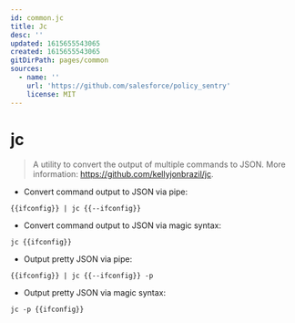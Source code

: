 ```yaml
---
id: common.jc
title: Jc
desc: ''
updated: 1615655543065
created: 1615655543065
gitDirPath: pages/common
sources:
  - name: ''
    url: 'https://github.com/salesforce/policy_sentry'
    license: MIT
---
```

# jc

> A utility to convert the output of multiple commands to JSON.
> More information: <https://github.com/kellyjonbrazil/jc>.

- Convert command output to JSON via pipe:

`{{ifconfig}} | jc {{--ifconfig}}`

- Convert command output to JSON via magic syntax:

`jc {{ifconfig}}`

- Output pretty JSON via pipe:

`{{ifconfig}} | jc {{--ifconfig}} -p`

- Output pretty JSON via magic syntax:

`jc -p {{ifconfig}}`


